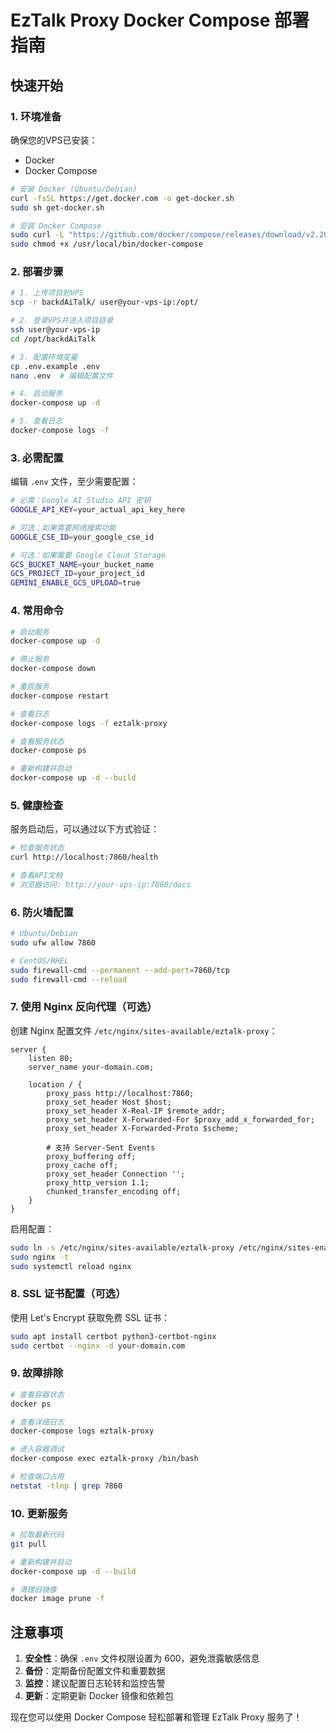 # EzTalk Proxy Docker Compose 部署指南

## 快速开始

### 1. 环境准备

确保您的VPS已安装：
- Docker
- Docker Compose

```bash
# 安装 Docker (Ubuntu/Debian)
curl -fsSL https://get.docker.com -o get-docker.sh
sudo sh get-docker.sh

# 安装 Docker Compose
sudo curl -L "https://github.com/docker/compose/releases/download/v2.20.0/docker-compose-$(uname -s)-$(uname -m)" -o /usr/local/bin/docker-compose
sudo chmod +x /usr/local/bin/docker-compose
```

### 2. 部署步骤

```bash
# 1. 上传项目到VPS
scp -r backdAiTalk/ user@your-vps-ip:/opt/

# 2. 登录VPS并进入项目目录
ssh user@your-vps-ip
cd /opt/backdAiTalk

# 3. 配置环境变量
cp .env.example .env
nano .env  # 编辑配置文件

# 4. 启动服务
docker-compose up -d

# 5. 查看日志
docker-compose logs -f
```

### 3. 必需配置

编辑 `.env` 文件，至少需要配置：

```bash
# 必需：Google AI Studio API 密钥
GOOGLE_API_KEY=your_actual_api_key_here

# 可选：如果需要网络搜索功能
GOOGLE_CSE_ID=your_google_cse_id

# 可选：如果需要 Google Cloud Storage
GCS_BUCKET_NAME=your_bucket_name
GCS_PROJECT_ID=your_project_id
GEMINI_ENABLE_GCS_UPLOAD=true
```

### 4. 常用命令

```bash
# 启动服务
docker-compose up -d

# 停止服务
docker-compose down

# 重启服务
docker-compose restart

# 查看日志
docker-compose logs -f eztalk-proxy

# 查看服务状态
docker-compose ps

# 重新构建并启动
docker-compose up -d --build
```

### 5. 健康检查

服务启动后，可以通过以下方式验证：

```bash
# 检查服务状态
curl http://localhost:7860/health

# 查看API文档
# 浏览器访问: http://your-vps-ip:7860/docs
```

### 6. 防火墙配置

```bash
# Ubuntu/Debian
sudo ufw allow 7860

# CentOS/RHEL
sudo firewall-cmd --permanent --add-port=7860/tcp
sudo firewall-cmd --reload
```

### 7. 使用 Nginx 反向代理（可选）

创建 Nginx 配置文件 `/etc/nginx/sites-available/eztalk-proxy`：

```nginx
server {
    listen 80;
    server_name your-domain.com;
    
    location / {
        proxy_pass http://localhost:7860;
        proxy_set_header Host $host;
        proxy_set_header X-Real-IP $remote_addr;
        proxy_set_header X-Forwarded-For $proxy_add_x_forwarded_for;
        proxy_set_header X-Forwarded-Proto $scheme;
        
        # 支持 Server-Sent Events
        proxy_buffering off;
        proxy_cache off;
        proxy_set_header Connection '';
        proxy_http_version 1.1;
        chunked_transfer_encoding off;
    }
}
```

启用配置：
```bash
sudo ln -s /etc/nginx/sites-available/eztalk-proxy /etc/nginx/sites-enabled/
sudo nginx -t
sudo systemctl reload nginx
```

### 8. SSL 证书配置（可选）

使用 Let's Encrypt 获取免费 SSL 证书：

```bash
sudo apt install certbot python3-certbot-nginx
sudo certbot --nginx -d your-domain.com
```

### 9. 故障排除

```bash
# 查看容器状态
docker ps

# 查看详细日志
docker-compose logs eztalk-proxy

# 进入容器调试
docker-compose exec eztalk-proxy /bin/bash

# 检查端口占用
netstat -tlnp | grep 7860
```

### 10. 更新服务

```bash
# 拉取最新代码
git pull

# 重新构建并启动
docker-compose up -d --build

# 清理旧镜像
docker image prune -f
```

## 注意事项

1. **安全性**：确保 `.env` 文件权限设置为 600，避免泄露敏感信息
2. **备份**：定期备份配置文件和重要数据
3. **监控**：建议配置日志轮转和监控告警
4. **更新**：定期更新 Docker 镜像和依赖包

现在您可以使用 Docker Compose 轻松部署和管理 EzTalk Proxy 服务了！